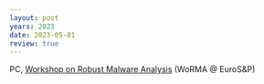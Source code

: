 ```yaml
---
layout: post
years: 2023
date: 2023-05-01
review: true
---
```


PC, [Workshop on Robust Malware Analysis](https://worma.gitlab.io/2023/) (WoRMA @ EuroS&P) 